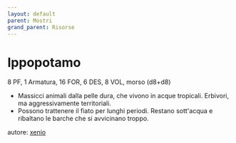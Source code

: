 ```yaml
---
layout: default
parent: Mostri
grand_parent: Risorse
---
```


# Ippopotamo
8 PF, 1 Armatura, 16 FOR, 6 DES, 8 VOL, morso (d8+d8)
- Massicci animali dalla pelle dura, che vivono in acque tropicali. Erbivori, ma aggressivamente territoriali.
- Possono trattenere il fiato per lunghi periodi. Restano sott'acqua e ribaltano le barche che si avvicinano troppo.

autore: [xenio](https://xenioinabottle.blogspot.com)
